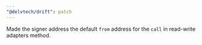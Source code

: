 ```yaml
---
"@delvtech/drift": patch
---
```


Made the signer address the default `from` address for the `call` in read-write adapters method.
